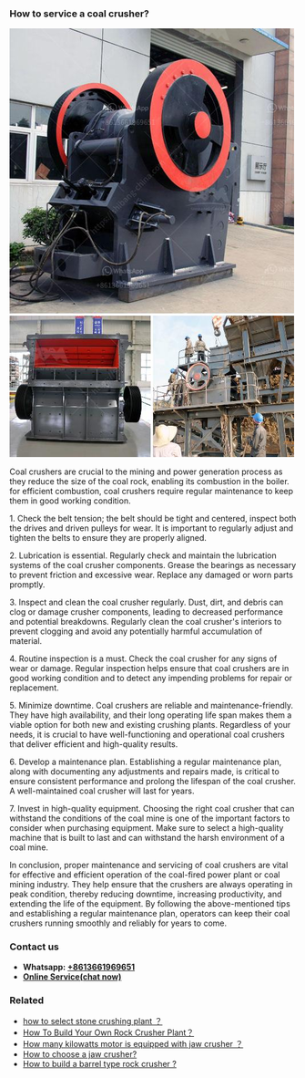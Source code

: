 <h3>How to service a coal crusher?</h3><img src='1701745996.jpg' alt=''><p>Coal crushers are crucial to the mining and power generation process as they reduce the size of the coal rock, enabling its combustion in the boiler. for efficient combustion, coal crushers require regular maintenance to keep them in good working condition.</p><p>1. Check the belt tension; the belt should be tight and centered, inspect both the drives and driven pulleys for wear. It is important to regularly adjust and tighten the belts to ensure they are properly aligned.</p><p>2. Lubrication is essential. Regularly check and maintain the lubrication systems of the coal crusher components. Grease the bearings as necessary to prevent friction and excessive wear. Replace any damaged or worn parts promptly.</p><p>3. Inspect and clean the coal crusher regularly. Dust, dirt, and debris can clog or damage crusher components, leading to decreased performance and potential breakdowns. Regularly clean the coal crusher's interiors to prevent clogging and avoid any potentially harmful accumulation of material.</p><p>4. Routine inspection is a must. Check the coal crusher for any signs of wear or damage. Regular inspection helps ensure that coal crushers are in good working condition and to detect any impending problems for repair or replacement.</p><p>5. Minimize downtime. Coal crushers are reliable and maintenance-friendly. They have high availability, and their long operating life span makes them a viable option for both new and existing crushing plants. Regardless of your needs, it is crucial to have well-functioning and operational coal crushers that deliver efficient and high-quality results.</p><p>6. Develop a maintenance plan. Establishing a regular maintenance plan, along with documenting any adjustments and repairs made, is critical to ensure consistent performance and prolong the lifespan of the coal crusher. A well-maintained coal crusher will last for years.</p><p>7. Invest in high-quality equipment. Choosing the right coal crusher that can withstand the conditions of the coal mine is one of the important factors to consider when purchasing equipment. Make sure to select a high-quality machine that is built to last and can withstand the harsh environment of a coal mine.</p><p>In conclusion, proper maintenance and servicing of coal crushers are vital for effective and efficient operation of the coal-fired power plant or coal mining industry. They help ensure that the crushers are always operating in peak condition, thereby reducing downtime, increasing productivity, and extending the life of the equipment. By following the above-mentioned tips and establishing a regular maintenance plan, operators can keep their coal crushers running smoothly and reliably for years to come.</p><h3>Contact us</h3><ul><li><strong>Whatsapp:&nbsp;<a href="https://wa.me/8613661969651">+8613661969651</a></strong></li><li><a href="https://swt.shibang-china.com/?git&amp;zhl&amp;How to service a coal crusher"><strong>Online Service(chat now)</strong></a></li></ul><h3>Related</h3><ul><li><a href='how to select stone crushing plant ？.md'>how to select stone crushing plant ？</a></li><li><a href='How To Build Your Own Rock Crusher Plant？.md'>How To Build Your Own Rock Crusher Plant？</a></li><li><a href='How many kilowatts motor is equipped with jaw crusher ？.md'>How many kilowatts motor is equipped with jaw crusher ？</a></li><li><a href='How to choose a jaw crusher.md'>How to choose a jaw crusher?</a></li><li><a href='How to build a barrel type rock crusher .md'>How to build a barrel type rock crusher ?</a></li></ul>